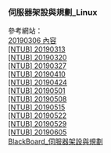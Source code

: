 ### **伺服器架設與規劃_Linux**  

參考網站：  
[20190306 內容](https://hackmd.io/hhxA6h-rRzud_-4YtwuetA)  
[[NTUB] 20190313](https://hackmd.io/s/rkRniNLvE)  
[[NTUB] 20190320](https://hackmd.io/s/Hyd4x8yOV)  
[[NTUB] 20190327](https://hackmd.io/s/HyjYDL_u4)  
[[NTUB] 20190410](https://hackmd.io/s/BktinWst4)  
[[NTUB] 20190424](https://hackmd.io/s/rJWYNtp5E)  
[[NTUB] 20190501](https://hackmd.io/s/Hkj3PnIs4)  
[[NTUB] 20190508](https://hackmd.io/s/H1hdcylnN)  
[[NTUB] 20190515](https://hackmd.io/s/SJuPrQt24)  
[[NTUB] 20190522](https://hackmd.io/s/ryMqHDG6N)  
[[NTUB] 20190529](https://hackmd.io/s/rknKldqpV)  
[[NTUB] 20190605](https://hackmd.io/@9aNJt5JYQHa6VF2VawexvA/r1KxXCE0V)  
[BlackBoard_伺服器架設與規劃](https://bb.ntub.edu.tw/webapps/blackboard/content/listContent.jsp?course_id=_20402_1&content_id=_69414_1&mode=reset)  
